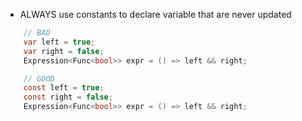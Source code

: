 - ALWAYS use constants to declare variable that are never updated
```csharp
    // BAD
    var left = true;
    var right = false;
    Expression<Func<bool>> expr = () => left && right;
```
```csharp
    // GOOD
    const left = true;
    const right = false;
    Expression<Func<bool>> expr = () => left && right;
```